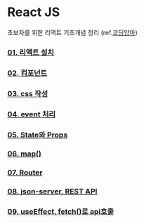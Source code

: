 # React JS

초보자를 위한 리액트 기초개념 정리 (ref.[코딩앙마](https://www.youtube.com/watch?v=05uFo_-SGXU&list=PLZKTXPmaJk8J_fHAzPLH8CJ_HO_M33e7-))

### [01. 리액트 설치](/summary/react01.md)
### [02. 컴포넌트](/summary/react02.md)
### [03. css 작성](/summary/react03.md)
### [04. event 처리](/summary/react04.md)
### [05. State와 Props](/summary/react05.md)
### [06. map()](/summary/react06.md)
### [07. Router](/summary/react07.md)
### [08. json-server, REST API](/summary/react08.md)
### [09. useEffect, fetch()로 api호출](/summary/react09.md)


